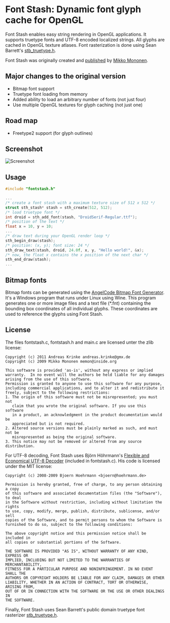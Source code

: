 # Font Stash: Dynamic font glyph cache for OpenGL

Font Stash enables easy string rendering in OpenGL applications. It supports truetype fonts and UTF-8 encoded localized strings. All glyphs are cached in OpenGL texture atlases. Font rasterization is done using Sean Barrett's [stb_truetype.h](http://nothings.org/).

Font Stash was originally created and [published](http://digestingduck.blogspot.com/2009/08/font-stash.html) by [Mikko Mononen](http://digestingduck.blogspot.com).

## Major changes to the original version

* Bitmap font support
* Truetype font loading from memory
* Added ability to load an arbitrary number of fonts (not just four)
* Use multiple OpenGL textures for glyph caching (not just one)

## Road map

* Freetype2 support (for glyph outlines)

## Screenshot

![Screenshot](https://github.com/akrinke/Font-Stash/wiki/screenshot.png)

## Usage

```c
#include "fontstash.h"

...
/* create a font stash with a maximum texture size of 512 x 512 */
struct sth_stash* stash = sth_create(512, 512);
/* load truetype font */
int droid = sth_add_font(stash, "DroidSerif-Regular.ttf");
/* position of the text */
float x = 10, y = 10;
...
/* draw text during your OpenGL render loop */
sth_begin_draw(stash);
/* position: (x, y); font size: 24 */
sth_draw_text(stash, droid, 24.0f, x, y, "Hello world!", &x);
/* now, the float x contains the x position of the next char */
sth_end_draw(stash);
... 

```

## Bitmap fonts

Bitmap fonts can be generated using the [AngelCode Bitmap Font Generator](http://www.angelcode.com/products/bmfont/). It's a Windows program that runs under Linux using Wine. This program generates one or more image files and a text file (*.fnt) containing the bounding box coordinates of all individual glyphs. These coordinates are used to reference the glyphs using Font Stash.

## License

The files fontstash.c, fontstash.h and main.c are licensed unter the zlib license:

    Copyright (c) 2011 Andreas Krinke andreas.krinke@gmx.de
    Copyright (c) 2009 Mikko Mononen memon@inside.org

    This software is provided 'as-is', without any express or implied
    warranty.  In no event will the authors be held liable for any damages
    arising from the use of this software.
    Permission is granted to anyone to use this software for any purpose,
    including commercial applications, and to alter it and redistribute it
    freely, subject to the following restrictions:
    1. The origin of this software must not be misrepresented; you must not
       claim that you wrote the original software. If you use this software
       in a product, an acknowledgment in the product documentation would be
       appreciated but is not required.
    2. Altered source versions must be plainly marked as such, and must not be
       misrepresented as being the original software.
    3. This notice may not be removed or altered from any source distribution.

For UTF-8 decoding, Font Stash uses Björn Höhrmann's [Flexible and Economical UTF-8 Decoder](http://bjoern.hoehrmann.de/utf-8/decoder/dfa/) (included in fontstash.c).
His code is licensed under the MIT license:

    Copyright (c) 2008-2009 Bjoern Hoehrmann <bjoern@hoehrmann.de>

    Permission is hereby granted, free of charge, to any person obtaining a copy
    of this software and associated documentation files (the "Software"), to deal
    in the Software without restriction, including without limitation the rights
    to use, copy, modify, merge, publish, distribute, sublicense, and/or sell
    copies of the Software, and to permit persons to whom the Software is
    furnished to do so, subject to the following conditions:

    The above copyright notice and this permission notice shall be included in
    all copies or substantial portions of the Software.

    THE SOFTWARE IS PROVIDED "AS IS", WITHOUT WARRANTY OF ANY KIND, EXPRESS OR 
    IMPLIED, INCLUDING BUT NOT LIMITED TO THE WARRANTIES OF MERCHANTABILITY, 
    FITNESS FOR A PARTICULAR PURPOSE AND NONINFRINGEMENT. IN NO EVENT SHALL THE 
    AUTHORS OR COPYRIGHT HOLDERS BE LIABLE FOR ANY CLAIM, DAMAGES OR OTHER 
    LIABILITY, WHETHER IN AN ACTION OF CONTRACT, TORT OR OTHERWISE, ARISING FROM, 
    OUT OF OR IN CONNECTION WITH THE SOFTWARE OR THE USE OR OTHER DEALINGS IN 
    THE SOFTWARE.
    
Finally, Font Stash uses Sean Barrett's public domain truetype font rasterizer [stb_truetype.h](http://nothings.org/).

